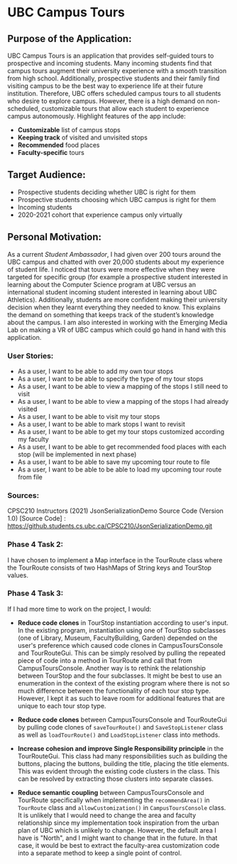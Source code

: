 # UBC Campus Tours

## Purpose of the Application:
UBC Campus Tours is an application that provides self-guided tours to prospective and incoming students. Many incoming students find that campus tours augment their university experience with a smooth transition from high school. Additionally, prospective students and their family find visiting campus to be the best way to experience life at their future institution. Therefore, UBC offers scheduled campus tours to all students who desire to explore campus. However, there is a high demand on non-scheduled, customizable tours that allow each student to experience campus autonomously. Highlight features of the app include:

- **Customizable** list of campus stops
- **Keeping track** of visited and unvisited stops 
- **Recommended** food places
- **Faculty-specific** tours

## Target Audience:
-	Prospective students deciding whether UBC is right for them
-	Prospective students choosing which UBC campus is right for them
-	Incoming students
-	2020-2021 cohort that experience campus only virtually

## Personal Motivation:
As a current *Student Ambassador*, I had given over 200 tours around the UBC campus and chatted with over 20,000 students about my experience of student life. I noticed that tours were more effective when they were targeted for specific group (for example a prospective student interested in learning about the Computer Science program at UBC versus an international student incoming student interested in learning about UBC Athletics). Additionally, students are more confident making their university decision when they learnt everything they needed to know. This explains the demand on something that keeps track of the student’s knowledge about the campus. I am also interested in working with the Emerging Media Lab on making a VR of UBC campus which could go hand in hand with this application.

### User Stories:
-   As a user, I want to be able to add my own tour stops
-   As a user, I want to be able to specify the type of my tour stops
-	As a user, I want to be able to view a mapping of the stops I still need to visit
-	As a user, I want to be able to view a mapping of the stops I had already visited
-   As a user, I want to be able to visit my tour stops
-   As a user, I want to be able to mark stops I want to revisit
-   As a user, I want to be able to get my tour stops customized according my faculty
-   As a user, I want to be able to get recommended food places with each stop (will be implemented in next phase)
-   As a user, I want to be able to save my upcoming tour route to file 
-   As a user, I want to be able to be able to load my upcoming tour route from file 

### Sources:
CPSC210 Instructors (2021) JsonSerializationDemo Source Code (Version 1.0) [Source Code] : https://github.students.cs.ubc.ca/CPSC210/JsonSerializationDemo.git

### Phase 4 Task 2:
I have chosen to implement a Map interface in the TourRoute class where the TourRoute consists of two HashMaps of String keys and TourStop values.

### Phase 4 Task 3:
If I had more time to work on the project, I would:

- **Reduce code clones** in TourStop instantiation according to user's input. 
  In the existing program, instantiation using one of TourStop subclasses (one of Library, Museum, FacultyBuilding, Garden) depended on the user's preference which caused code clones in CampusToursConsole and TourRouteGui. This can
  be simply resolved by pulling the repeated piece of code into a method in TourRoute and call that from CampusToursConsole.
  Another way is to rethink the relationship
  between TourStop and the four subclasses.
  It might be best to use an enumeration in the context of the existing program where
  there is not so much difference between the functionality of each tour stop type. However, I kept it as such to leave
  room for additional features that are unique to each tour stop type.
  
  
- **Reduce code clones** between CampusToursConsole and TourRouteGui by pulling code clones of `saveTourRoute()` and `SaveStopListener` class as well as
   `loadTourRoute()` and `LoadStopListener` class into methods.
  
  
- **Increase cohesion and improve Single Responsibility principle**
    in the TourRouteGui. This class had many responsibilities such as building the buttons, placing the buttons,
    building the title, placing the title elements. This was evident through the existing code clusters in the class.
    This can be resolved by extracting those clusters into separate classes.
  

- **Reduce semantic coupling** between CampusToursConsole and TourRoute
specifically when implementing the `recommendArea()` in `TourRoute` class
  and `allowCustomization()` in `CampusToursConsole` class. It is unlikely that I would need
  to change the area and faculty relationship since my implementation took inspiration from
  the urban plan of UBC which is unlikely to change. However, the default area I have is
  "North", and I might want to change that in the future. In that case, it would be best to extract the faculty-area customization code into a separate method
  to keep a single point of control.
  



